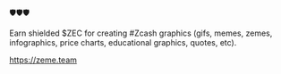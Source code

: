 🛡️🛡️🛡️

Earn shielded $ZEC for creating #Zcash graphics (gifs, memes, zemes, infographics, price charts, educational graphics, quotes, etc). 

https://zeme.team
